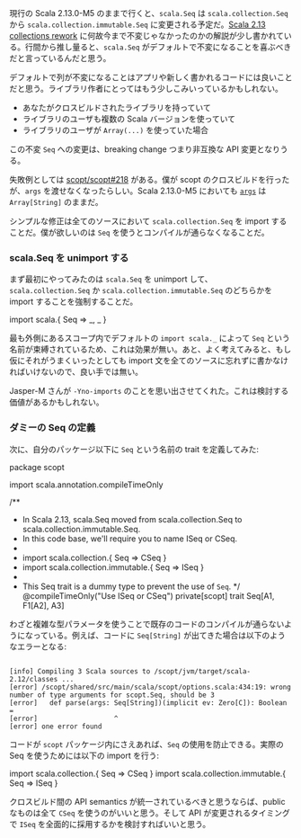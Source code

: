   [1]: https://www.scala-lang.org/blog/2017/02/28/collections-rework.html#language-integration
  [218]: https://github.com/scopt/scopt/issues/218
  [args]: https://github.com/scala/scala/blob/v2.13.0-M5/src/library/scala/App.scala#L46
  [11317]: https://github.com/scala/bug/issues/11317

現行の Scala 2.13.0-M5 のままで行くと、`scala.Seq` は `scala.collection.Seq` から `scala.collection.immutable.Seq` に変更される予定だ。[Scala 2.13 collections rework][1] に何故今まで不変じゃなかったのかの解説が少し書かれている。行間から推し量ると、`scala.Seq` がデフォルトで不変になることを喜ぶべきだと言っているんだと思う。

デフォルトで列が不変になることはアプリや新しく書かれるコードには良いことだと思う。ライブラリ作者にとってはもう少しこみいっているかもしれない。

- あなたがクロスビルドされたライブラリを持っていて
- ライブラリのユーザも複数の Scala バージョンを使っていて
- ライブラリのユーザが `Array(...)` を使っていた場合

この不変 `Seq` への変更は、breaking change つまり非互換な API 変更となりうる。

失敗例としては [scopt/scopt#218][218] がある。僕が scopt のクロスビルドを行ったが、`args` を渡せなくなったらしい。Scala 2.13.0-M5 においても [`args`][args] は `Array[String]` のままだ。

シンプルな修正は全てのソースにおいて `scala.collection.Seq` を import することだ。僕が欲しいのは `Seq` を使うとコンパイルが通らなくなることだ。

### scala.Seq を unimport する

まず最初にやってみたのは `scala.Seq` を unimport して、`scala.collection.Seq` か `scala.collection.immutable.Seq` のどちらかを import することを強制することだ。

<scala>
import scala.{ Seq => _, _ }
</scala>

最も外側にあるスコープ内でデフォルトの `import scala._` によって `Seq` という名前が束縛されているため、これは効果が無い。あと、よく考えてみると、もし仮にそれがうまくいったとしても import 文を全てのソースに忘れずに書かなければいけないので、良い手では無い。

Jasper-M さんが `-Yno-imports` のことを思い出させてくれた。これは検討する価値があるかもしれない。

### ダミーの Seq の定義

次に、自分のパッケージ以下に `Seq` という名前の trait を定義してみた:

<scala>
package scopt

import scala.annotation.compileTimeOnly

/**
  * In Scala 2.13, scala.Seq moved from scala.collection.Seq to scala.collection.immutable.Seq.
  * In this code base, we'll require you to name ISeq or CSeq.
  *
  * import scala.collection.{ Seq => CSeq }
  * import scala.collection.immutable.{ Seq => ISeq }
  *
  * This Seq trait is a dummy type to prevent the use of `Seq`.
  */
@compileTimeOnly("Use ISeq or CSeq") private[scopt] trait Seq[A1, F1[A2], A3]
</scala>

わざと複雑な型パラメータを使うことで既存のコードのコンパイルが通らないようになっている。例えば、コードに `Seq[String]` が出てきた場合は以下のようなエラーとなる:

<code>
[info] Compiling 3 Scala sources to /scopt/jvm/target/scala-2.12/classes ...
[error] /scopt/shared/src/main/scala/scopt/options.scala:434:19: wrong number of type arguments for scopt.Seq, should be 3
[error]   def parse(args: Seq[String])(implicit ev: Zero[C]): Boolean =
[error]                   ^
[error] one error found
</code>

コードが `scopt` パッケージ内にさえあれば、`Seq` の使用を防止できる。実際の Seq を使うためには以下の import を行う:

<scala>
import scala.collection.{ Seq => CSeq }
import scala.collection.immutable.{ Seq => ISeq }
</scala>

クロスビルド間の API semantics が統一されているべきと思うならば、public なものは全て `CSeq` を使うのがいいと思う。そして API が変更されるタイミングで `ISeq` を全面的に採用するかを検討すればいいと思う。
